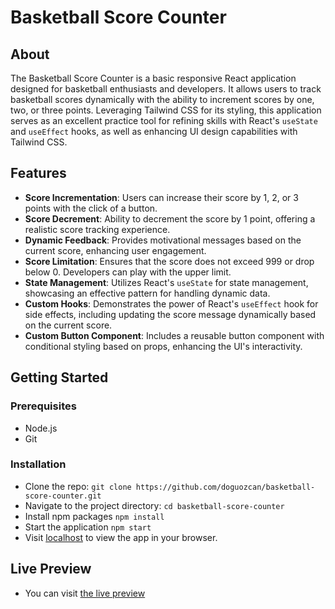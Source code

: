 # Basketball Score Counter

## About

The Basketball Score Counter is a basic responsive React application designed for basketball enthusiasts and developers. It allows users to track basketball scores dynamically with the ability to increment scores by one, two, or three points. Leveraging Tailwind CSS for its styling, this application serves as an excellent practice tool for refining skills with React's `useState` and `useEffect` hooks, as well as enhancing UI design capabilities with Tailwind CSS.

## Features

- **Score Incrementation**: Users can increase their score by 1, 2, or 3 points with the click of a button.
- **Score Decrement**: Ability to decrement the score by 1 point, offering a realistic score tracking experience.
- **Dynamic Feedback**: Provides motivational messages based on the current score, enhancing user engagement.
- **Score Limitation**: Ensures that the score does not exceed 999 or drop below 0. Developers can play with the upper limit.
- **State Management**: Utilizes React's `useState` for state management, showcasing an effective pattern for handling dynamic data.
- **Custom Hooks**: Demonstrates the power of React's `useEffect` hook for side effects, including updating the score message dynamically based on the current score.
- **Custom Button Component**: Includes a reusable button component with conditional styling based on props, enhancing the UI's interactivity.

## Getting Started

### Prerequisites

- Node.js
- Git

### Installation

- Clone the repo:
  `git clone https://github.com/doguozcan/basketball-score-counter.git`
- Navigate to the project directory:
  `cd basketball-score-counter`
- Install npm packages
  `npm install`
- Start the application
  `npm start`
- Visit <a href="http://localhost:3000">localhost</a> to view the app in your browser.

## Live Preview

- You can visit <a href="https://iridescent-caramel-6aa0bf.netlify.app/">the live preview</a>

